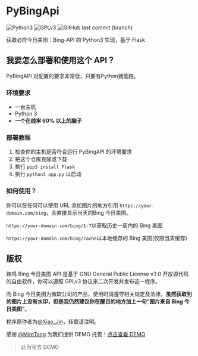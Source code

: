 # PyBingApi

![Python3](https://img.shields.io/badge/Python-3-blue?color=3776AB&&logo=python) ![GPLv3](https://img.shields.io/github/license/jinzhijie/PyBingApi) ![GitHub last commit (branch)](https://img.shields.io/github/last-commit/jinzhijie/PyBingApi/master)

获取必应今日美图：Bing-API 的 Python3 实现，基于 Flask

## 我要怎么部署和使用这个 API？

PyBingAPI 对配置的要求非常低，只要有Python就能跑。

### 环境要求

- 一台主机
- Python 3
- **一个在线率 60% 以上的脑子**

### 部署教程

1. 检查你的主机是否符合运行 PyBingAPI 的环境要求
2. 把这个仓库克隆或下载
3. 执行 `pip3 install Flask`
4. 执行 `python3 app.py` 以启动

### 如何使用？

你可以在任何可以使用 URL 添加图片的地方引用 ``https://your-domain.com/bing``，会直接显示当天的Bing 今日美图。

``https://your-domain.com/bing/1-7``以获取历史一周内的 Bing 美图

``https://your-domain.com/bing/cache``以本地缓存的 Bing 美图(仅限当天缓存)



## **版权**

辣鸡 Bing 今日美图 API 是基于 GNU General Public License v3.0 开放源代码的自由软件，你可以遵照 GPLv3 协议来二次开发并发布这一程序。

而 Bing 今日美图为微软公司的产品，使用时请遵守相关规定及法律。**虽然获取到的图片上没有水印，但是我仍然建议你在醒目的地方加上一句“图片来自 Bing 今日美图”**。 

程序原作者为[@Xiao_Jin](https://xiao-jin.xyz/)，转载请注明。

感谢 [@MintTang](https://github.com/MintTang) 为我们提供 DEMO 托管！[点击查看 DEMO](https://api.kagurazakaeri.com/)
> 此为官方 DEMO
